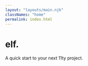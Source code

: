 ```yaml
---
layout: "layouts/main.njk"
classNames: "home"
permalink: index.html
---
```


<h1 class="logo">elf<span>.</span></h1>

A quick start to your next 11ty project.
